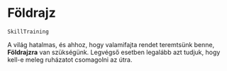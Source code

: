 # Földrajz

`SkillTraining`

A világ hatalmas, és ahhoz, hogy valamifajta rendet teremtsünk benne, **Földrajzra** van szükségünk. Legvégső esetben legalább azt tudjuk, hogy kell-e meleg ruházatot csomagolni az útra.